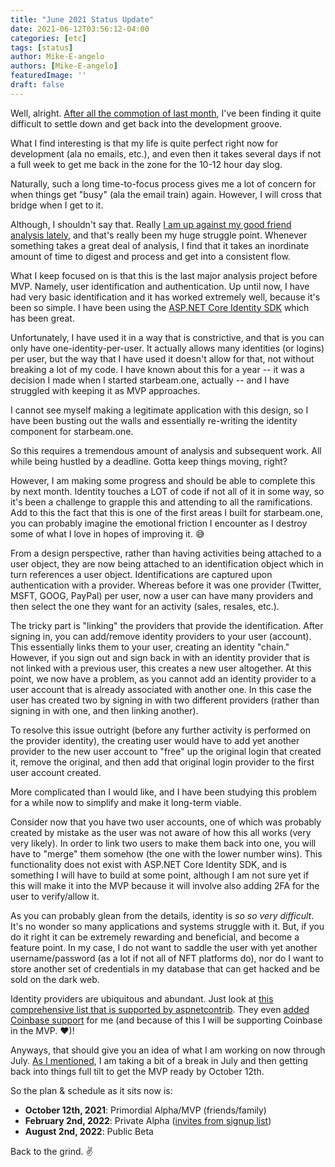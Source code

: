 ```yaml
---
title: "June 2021 Status Update"
date: 2021-06-12T03:56:12-04:00
categories: [etc]
tags: [status]
author: Mike-E-angelo
authors: [Mike-E-angelo]
featuredImage: ''
draft: false
---
```


Well, alright.  [After all the commotion of last month](https://blog.starbeam.one/2021/05/startup-battlefield-2021-application/), I've been finding it quite difficult to settle down and get back into the development groove.  

What I find interesting is that my life is quite perfect right now for development (ala no emails, etc.), and even then it takes several days if not a full week to get me back in the zone for the 10-12 hour day slog.

Naturally, such a long time-to-focus process gives me a lot of concern for when things get "busy" (ala the email train) again.  However, I will cross that bridge when I get to it.

Although, I shouldn't say that.  Really [I am up against my good friend analysis lately](https://blog.starbeam.one/2020/11/analysis-is-the-most-difficult/), and that's really been my huge struggle point.  Whenever something takes a great deal of analysis, I find that it takes an inordinate amount of time to digest and process and get into a consistent flow.

What I keep focused on is that this is the last major analysis project before MVP.  Namely, user identification and authentication.  Up until now, I have had very basic identification and it has worked extremely well, because it's been so simple.  I have been using the [ASP.NET Core Identity SDK](https://docs.microsoft.com/en-us/aspnet/core/security/authentication/identity-api-authorization?view=aspnetcore-5.0) which has been great.

Unfortunately, I have used it in a way that is constrictive, and that is you can only have one-identity-per-user.  It actually allows many identities (or logins) per user, but the way that I have used it doesn't allow for that, not without breaking a lot of my code.  I have known about this for a year -- it was a decision I made when I started starbeam.one, actually -- and I have struggled with keeping it as MVP approaches.  

I cannot see myself making a legitimate application with this design, so I have been busting out the walls and essentially re-writing the identity component for starbeam.one.

So this requires a tremendous amount of analysis and subsequent work.  All while being hustled by a deadline.  Gotta keep things moving, right?

However, I am making some progress and should be able to complete this by next month.  Identity touches a LOT of code if not all of it in some way, so it's been a challenge to grapple this and attending to all the ramifications.  Add to this the fact that this is one of the first areas I built for starbeam.one, you can probably imagine the emotional friction I encounter as I destroy some of what I love in hopes of improving it. 😅

From a design perspective, rather than having activities being attached to a user object, they are now being attached to an identification object which in turn references a user object.  Identifications are captured upon authentication with a provider.  Whereas before it was one provider (Twitter, MSFT, GOOG, PayPal) per user, now a user can have many providers and then select the one they want for an activity (sales, resales, etc.).

The tricky part is "linking" the providers that provide the identification.  After signing in, you can add/remove identity providers to your user (account).  This essentially links them to your user, creating an identity "chain."  However, if you sign out and sign back in with an identity provider that is not linked with a previous user, this creates a new user altogether.  At this point, we now have a problem, as you cannot add an identity provider to a user account that is already associated with another one.  In this case the user has created two by signing in with two different providers (rather than signing in with one, and then linking another).

To resolve this issue outright (before any further activity is performed on the provider identity), the creating user would have to add yet another provider to the new user account to "free" up the original login that created it, remove the original, and then add that original login provider to the first user account created.

More complicated than I would like, and I have been studying this problem for a while now to simplify and make it long-term viable.

Consider now that you have two user accounts, one of which was probably created by mistake as the user was not aware of how this all works (very very likely).  In order to link two users to make them back into one, you will have to "merge" them somehow (the one with the lower number wins).  This functionality does not exist with ASP.NET Core Identity SDK, and is something I will have to build at some point, although I am not sure yet if this will make it into the MVP because it will involve also adding 2FA for the user to verify/allow it.

As you can probably glean from the details, identity is *so so very difficult*.  It's no wonder so many applications and systems struggle with it.   But, if you do it right it can be extremely rewarding and beneficial, and become a feature point.  In my case, I do not want to saddle the user with yet another username/password (as a lot if not all of NFT platforms do), nor do I want to store another set of credentials in my database that can get hacked and be sold on the dark web.

Identity providers are ubiquitous and abundant.  Just look at [this comprehensive list that is supported by aspnetcontrib](https://github.com/aspnet-contrib/AspNet.Security.OAuth.Providers#providers).  They even [added Coinbase support](https://github.com/aspnet-contrib/AspNet.Security.OAuth.Providers/issues/544) for me (and because of this I will be supporting Coinbase in the MVP. ♥)!

Anyways, that should give you an idea of what I am working on now through July. [As I mentioned](https://blog.starbeam.one/2021/05/may-2021-status-update/), I am taking a bit of a break in July and then getting back into things full tilt to get the MVP ready by October 12th.

So the plan & schedule as it sits now is:

- **October 12th, 2021**: Primordial Alpha/MVP (friends/family)
- **February 2nd, 2022**: Private Alpha ([invites from signup list](https://starbeam.one/))
- **August 2nd, 2022**: Public Beta

Back to the grind. ✌
